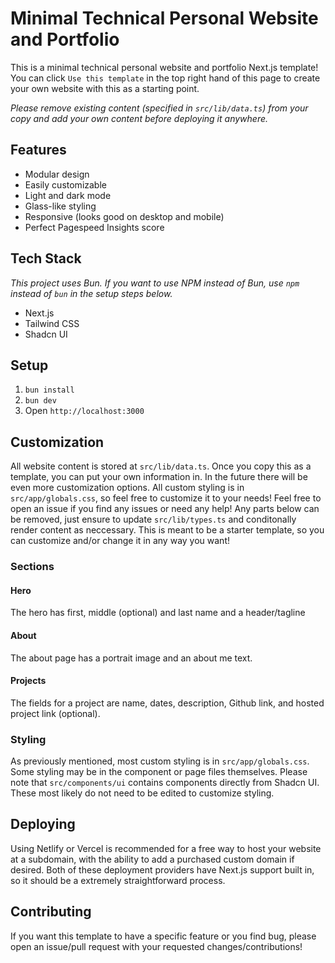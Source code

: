 # Minimal Technical Personal Website and Portfolio

This is a minimal technical personal website and portfolio Next.js template! You can click `Use this template` in the top right hand of this page to create your own website with this as a starting point. 

*Please remove existing content (specified in `src/lib/data.ts`) from your copy and add your own content before deploying it anywhere.*

## Features
- Modular design
- Easily customizable
- Light and dark mode
- Glass-like styling
- Responsive (looks good on desktop and mobile)
- Perfect Pagespeed Insights score

## Tech Stack
*This project uses Bun. If you want to use NPM instead of Bun, use `npm` instead of `bun` in the setup steps below.*
- Next.js
- Tailwind CSS
- Shadcn UI

## Setup
1. `bun install`
2. `bun dev`
3. Open `http://localhost:3000`

## Customization
All website content is stored at `src/lib/data.ts`. Once you copy this as a template, you can put your own information in. In the future there will be even more customization options. All custom styling is in `src/app/globals.css`, so feel free to customize it to your needs! Feel free to open an issue if you find any issues or need any help! Any parts below can be removed, just ensure to update `src/lib/types.ts` and conditonally render content as neccessary. This is meant to be a starter template, so you can customize and/or change it in any way you want!

### Sections

#### Hero
The hero has first, middle (optional) and last name and a header/tagline

#### About
The about page has a portrait image and an about me text.

#### Projects
The fields for a project are name, dates, description, Github link, and hosted project link (optional).

### Styling
As previously mentioned, most custom styling is in `src/app/globals.css`. Some styling may be in the component or page files themselves. Please note that `src/components/ui` contains components directly from Shadcn UI. These most likely do not need to be edited to customize styling.

## Deploying 
Using Netlify or Vercel is recommended for a free way to host your website at a subdomain, with the ability to add a purchased custom domain if desired. Both of these deployment providers have Next.js support built in, so it should be a extremely straightforward process.

## Contributing
If you want this template to have a specific feature or you find bug, please open an issue/pull request with your requested changes/contributions!
